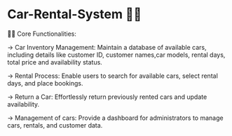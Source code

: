 # Car-Rental-System 🚗💨

✍🏻 Core Functionalities:

-> Car Inventory Management: Maintain a database of available cars, including details like customer ID, customer names,car models, rental days, total price and availability status.

-> Rental Process: Enable users to search for available cars, select rental days, and place bookings.

-> Return a Car: Effortlessly return previously rented cars and update availability.

-> Management of cars: Provide a dashboard for administrators to manage cars, rentals, and customer data.


